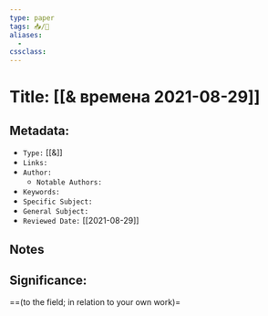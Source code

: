 ```yaml
---
type: paper
tags: 📥️/📜️
aliases:
  - 
cssclass: 
---
```




# Title: **[[& времена 2021-08-29]]**


## Metadata:

- `Type:` [[&]]
- `Links:`
- `Author:` 
	- `Notable Authors:` 
- `Keywords:` 
- `Specific Subject:` 
- `General Subject:` 
- `Reviewed Date:` [[2021-08-29]]


## Notes


## Significance:
==(to the field; in relation to your own work)=


